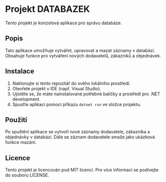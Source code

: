 # Projekt DATABAZEK

Tento projekt je konzolová aplikace pro správu databáze.

## Popis

Tato aplikace umožňuje vytvářet, upravovat a mazat záznamy v databázi. Obsahuje funkce pro vytváření nových dodavatelů, zákazníků a objednávek.

## Instalace

1. Naklonujte si tento repozitář do svého lokálního prostředí.
2. Otevřete projekt v IDE (např. Visual Studio).
3. Ujistěte se, že máte nainstalované potřebné balíčky a prostředí pro .NET development.
4. Spusťte aplikaci pomocí příkazu `dotnet run` ve složce projektu.

## Použití

Po spuštění aplikace se vytvoří nové záznamy dodavatele, zákazníka a objednávky v databázi. Dále se záznam dodavatele smaže jako ukázková funkce mazání.

## Licence

Tento projekt je licencován pod MIT licencí. Pro více informací se podívejte do souboru LICENSE.
